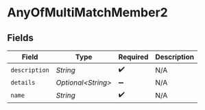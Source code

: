 # AnyOfMultiMatchMember2


## Fields

| Field               | Type                | Required            | Description         |
| ------------------- | ------------------- | ------------------- | ------------------- |
| `description`       | *String*            | :heavy_check_mark:  | N/A                 |
| `details`           | *Optional\<String>* | :heavy_minus_sign:  | N/A                 |
| `name`              | *String*            | :heavy_check_mark:  | N/A                 |